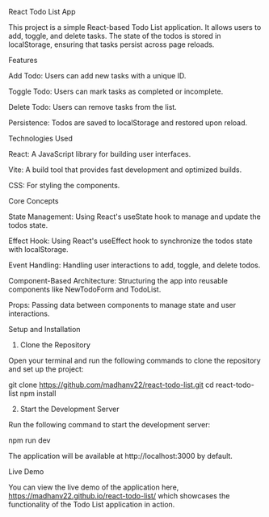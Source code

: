 
React Todo List App

This project is a simple React-based Todo List application. It allows users to add, toggle, and delete tasks. The state of the todos is stored in localStorage, ensuring that tasks persist across page reloads.

Features

Add Todo: Users can add new tasks with a unique ID.

Toggle Todo: Users can mark tasks as completed or incomplete.

Delete Todo: Users can remove tasks from the list.

Persistence: Todos are saved to localStorage and restored upon reload.


Technologies Used

React: A JavaScript library for building user interfaces.

Vite: A build tool that provides fast development and optimized builds.

CSS: For styling the components.


Core Concepts

State Management: Using React's useState hook to manage and update the todos state.

Effect Hook: Using React's useEffect hook to synchronize the todos state with localStorage.

Event Handling: Handling user interactions to add, toggle, and delete todos.

Component-Based Architecture: Structuring the app into reusable components like NewTodoForm and TodoList.

Props: Passing data between components to manage state and user interactions.


Setup and Installation

1. Clone the Repository

Open your terminal and run the following commands to clone the repository and set up the project:

git clone https://github.com/madhanv22/react-todo-list.git
cd react-todo-list
npm install


2. Start the Development Server

Run the following command to start the development server:

npm run dev

The application will be available at http://localhost:3000 by default.



Live Demo

You can view the live demo of the application here,
https://madhanv22.github.io/react-todo-list/
which showcases the functionality of the Todo List application in action.


